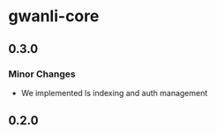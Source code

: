 # gwanli-core

## 0.3.0

### Minor Changes

- We implemented ls indexing and auth management

## 0.2.0
